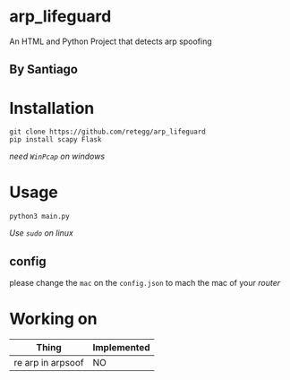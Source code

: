 # arp_lifeguard
An HTML and Python Project that detects arp spoofing

## By Santiago

# Installation
```
git clone https://github.com/retegg/arp_lifeguard
pip install scapy Flask
```
*need `WinPcap` on windows*
# Usage
```
python3 main.py
```
*Use `sudo` on linux*
## config
please change the `mac` on the `config.json` to mach the mac of your *router*

# Working on
| Thing |Implemented| 
|-------|-----------|
|re arp in arpsoof  |    NO     |

